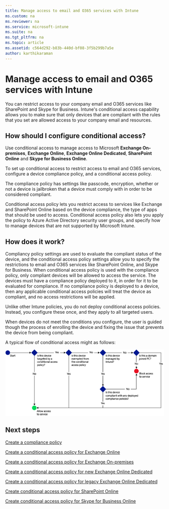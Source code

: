 ```yaml
---
title: Manage access to email and O365 services with Intune
ms.custom: na
ms.reviewer: na
ms.service: microsoft-intune
ms.suite: na
ms.tgt_pltfrm: na
ms.topic: article
ms.assetid: c564d292-b83b-440d-bf08-3f5b299b7a5e
author: karthikaraman
---
```

# Manage access to email and O365 services with Intune
You can restrict access to your company email and O365 services like SharePoint and Skype for Business.
Intune's conditional access capability allows you to make sure that only devices that are compliant with the rules that you set are allowed access to your company email and resources.

## How should I configure conditional access?
Use conditional access to manage access to Microsoft **Exchange On-premises**, **Exchange Online**, **Exchange Online Dedicated**,  **SharePoint Online** and **Skype for Business Online**.

To set up conditional access to restrict access to email and O365 services, configure a device compliance policy, and a conditional access policy.

The compliance policy has settings like passcode, encryption, whether or not a device is jailbroken that a device must comply with in order to be considered compliant.  

Conditional access policy lets you restrict access to services like Exchange and SharePoint Online based on the device compliance, the type of apps that should be used to access. Conditional access policy also lets you apply the policy to Azure Active Directory security user groups, and specify how to manage devices that are not supported by Microsoft Intune.  

## How does it work?
Compliancy policy settings are used to evaluate the compliant status of the device, and the conditional access policy settings allow you to specify the restrictions to email and O365 services like SharePoint Online, and Skype for Business. When conditional access policy is used with the compliance policy, only compliant devices will be allowed to access the service. The devices must have a compliance policy deployed to it, in order for it to be evaluated for compliance.
If no compliance policy is deployed to a device, then any applicable conditional access policies will treat the device as compliant, and no access restrictions will be applied.

Unlike other Intune policies, you do not deploy conditional access policies. Instead, you configure these once, and they apply to all targeted users.


When devices do not meet the conditions you configure, the user is guided though the process of enrolling the device and fixing the issue that prevents the device from being compliant.

A typical flow of conditional access might as follows:

![](./media/ConditionalAccess4.png)

## Next steps
[Create a compliance policy](create-a-device-compliance-policy-in-microsoft-intune.md)

[Create a conditional access policy for Exchange Online]()

[Create a conditional access policy for Exchange On-premises]()

[Create a conditional access policy for new Exchange Online Dedicated]()

[Create a conditional access policy for legacy Exchange Online Dedicated]()

[Create conditional access policy for SharePoint Online]()

[Create conditional access policy for Skype for Business Online]()
